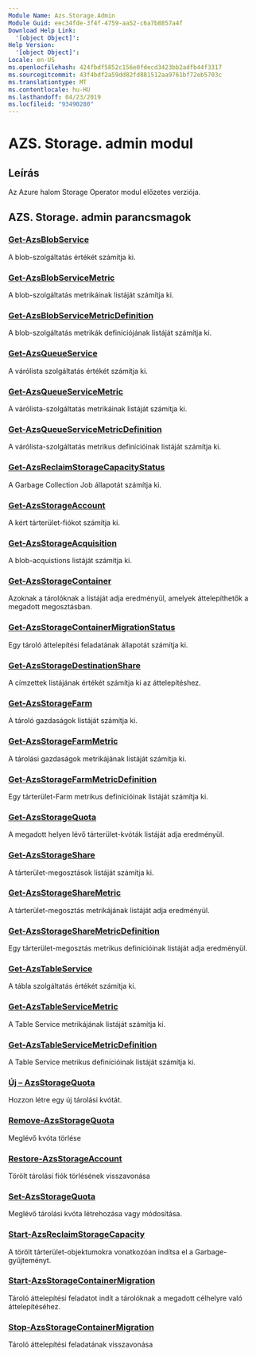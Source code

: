 ```yaml
---
Module Name: Azs.Storage.Admin
Module Guid: eec34fde-3f4f-4759-aa52-c6a7b8857a4f
Download Help Link:
  '[object Object]': 
Help Version:
  '[object Object]': 
Locale: en-US
ms.openlocfilehash: 424fbdf5852c156e0fdecd3423bb2adfb44f3317
ms.sourcegitcommit: 43f4bdf2a59dd82fd881512aa9761bf72eb5703c
ms.translationtype: MT
ms.contentlocale: hu-HU
ms.lasthandoff: 04/23/2019
ms.locfileid: "93490280"
---
```

# AZS. Storage. admin modul
## Leírás
Az Azure halom Storage Operator modul előzetes verziója.

## AZS. Storage. admin parancsmagok
### [Get-AzsBlobService](Get-AzsBlobService.md)
A blob-szolgáltatás értékét számítja ki.

### [Get-AzsBlobServiceMetric](Get-AzsBlobServiceMetric.md)
A blob-szolgáltatás metrikáinak listáját számítja ki.

### [Get-AzsBlobServiceMetricDefinition](Get-AzsBlobServiceMetricDefinition.md)
A blob-szolgáltatás metrikák definíciójának listáját számítja ki.

### [Get-AzsQueueService](Get-AzsQueueService.md)
A várólista szolgáltatás értékét számítja ki.

### [Get-AzsQueueServiceMetric](Get-AzsQueueServiceMetric.md)
A várólista-szolgáltatás metrikáinak listáját számítja ki.

### [Get-AzsQueueServiceMetricDefinition](Get-AzsQueueServiceMetricDefinition.md)
A várólista-szolgáltatás metrikus definícióinak listáját számítja ki.

### [Get-AzsReclaimStorageCapacityStatus](Get-AzsReclaimStorageCapacityStatus.md)
A Garbage Collection Job állapotát számítja ki.

### [Get-AzsStorageAccount](Get-AzsStorageAccount.md)
A kért tárterület-fiókot számítja ki.

### [Get-AzsStorageAcquisition](Get-AzsStorageAcquisition.md)
A blob-acquistions listáját számítja ki.

### [Get-AzsStorageContainer](Get-AzsStorageContainer.md)
Azoknak a tárolóknak a listáját adja eredményül, amelyek áttelepíthetők a megadott megosztásban.

### [Get-AzsStorageContainerMigrationStatus](Get-AzsStorageContainerMigrationStatus.md)
Egy tároló áttelepítési feladatának állapotát számítja ki.

### [Get-AzsStorageDestinationShare](Get-AzsStorageDestinationShare.md)
A címzettek listájának értékét számítja ki az áttelepítéshez.

### [Get-AzsStorageFarm](Get-AzsStorageFarm.md)
A tároló gazdaságok listáját számítja ki.

### [Get-AzsStorageFarmMetric](Get-AzsStorageFarmMetric.md)
A tárolási gazdaságok metrikájának listáját számítja ki.

### [Get-AzsStorageFarmMetricDefinition](Get-AzsStorageFarmMetricDefinition.md)
Egy tárterület-Farm metrikus definícióinak listáját számítja ki.

### [Get-AzsStorageQuota](Get-AzsStorageQuota.md)
A megadott helyen lévő tárterület-kvóták listáját adja eredményül.

### [Get-AzsStorageShare](Get-AzsStorageShare.md)
A tárterület-megosztások listáját számítja ki.

### [Get-AzsStorageShareMetric](Get-AzsStorageShareMetric.md)
A tárterület-megosztás metrikájának listáját adja eredményül.

### [Get-AzsStorageShareMetricDefinition](Get-AzsStorageShareMetricDefinition.md)
Egy tárterület-megosztás metrikus definícióinak listáját adja eredményül.

### [Get-AzsTableService](Get-AzsTableService.md)
A tábla szolgáltatás értékét számítja ki.

### [Get-AzsTableServiceMetric](Get-AzsTableServiceMetric.md)
A Table Service metrikájának listáját számítja ki.

### [Get-AzsTableServiceMetricDefinition](Get-AzsTableServiceMetricDefinition.md)
A Table Service metrikus definícióinak listáját számítja ki.

### [Új – AzsStorageQuota](New-AzsStorageQuota.md)
Hozzon létre egy új tárolási kvótát.

### [Remove-AzsStorageQuota](Remove-AzsStorageQuota.md)
Meglévő kvóta törlése

### [Restore-AzsStorageAccount](Restore-AzsStorageAccount.md)
Törölt tárolási fiók törlésének visszavonása

### [Set-AzsStorageQuota](Set-AzsStorageQuota.md)
Meglévő tárolási kvóta létrehozása vagy módosítása.

### [Start-AzsReclaimStorageCapacity](Start-AzsReclaimStorageCapacity.md)
A törölt tárterület-objektumokra vonatkozóan indítsa el a Garbage-gyűjteményt.

### [Start-AzsStorageContainerMigration](Start-AzsStorageContainerMigration.md)
Tároló áttelepítési feladatot indít a tárolóknak a megadott célhelyre való áttelepítéséhez.

### [Stop-AzsStorageContainerMigration](Stop-AzsStorageContainerMigration.md)
Tároló áttelepítési feladatának visszavonása

